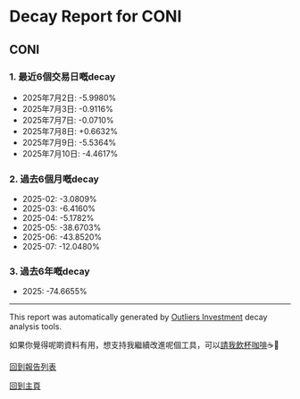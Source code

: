 # Decay Report for CONI

## CONI

### 1. 最近6個交易日嘅decay

- 2025年7月2日: -5.9980%
- 2025年7月3日: -0.9116%
- 2025年7月7日: -0.0710%
- 2025年7月8日: +0.6632%
- 2025年7月9日: -5.5364%
- 2025年7月10日: -4.4617%

### 2. 過去6個月嘅decay

- 2025-02: -3.0809%
- 2025-03: -6.4160%
- 2025-04: -5.1782%
- 2025-05: -38.6703%
- 2025-06: -43.8520%
- 2025-07: -12.0480%

### 3. 過去6年嘅decay

- 2025: -74.6655%

------------------------------
This report was automatically generated by [Outliers Investment](https://outliersecon.github.io/Outliers-Investment/) decay analysis tools.

如果你覺得呢啲資料有用，想支持我繼續改進呢個工具，可以[請我飲杯咖啡](https://buymeacoffee.com/outliersecon)☕🙏

[回到報告列表](https://outliersecon.github.io/Outliers-Investment/reports/reports_public)

[回到主頁](https://outliersecon.github.io/Outliers-Investment/)